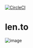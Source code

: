 [![CircleCI](https://circleci.com/gh/bndw/len.to.svg?style=svg)](https://circleci.com/gh/bndw/len.to)

# len.to

![image](https://user-images.githubusercontent.com/4248167/75124626-638b9880-5665-11ea-9072-5e6bc4656d7d.png)
